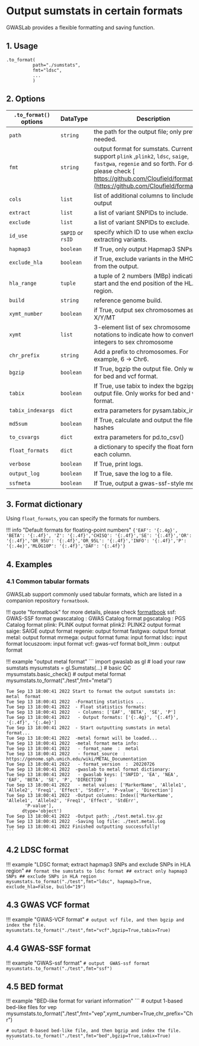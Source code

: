 # Output sumstats in certain formats

GWASLab provides a flexible formatting and saving function.

## 1. Usage

```
.to_format(
          path="./sumstats",
          fmt="ldsc",   
          ...
          )
```

## 2. Options

| `.to_format()` options | DataType          | Description                                                                                                                                                                                                                          | Default          |
|------------------------|-------------------|--------------------------------------------------------------------------------------------------------------------------------------------------------------------------------------------------------------------------------------|------------------|
| `path`                 | `string`          | the path for the output file; only prefix is needed.                                                                                                                                                                                 | `"./sumstats"`   |
| `fmt`                  | `string`          | output format for sumstats. Currently support `plink` ,`plink2`, `ldsc`, `saige`, `fastgwa`, `regenie` and so forth. For details , please check [ https://github.com/Cloufield/formatbook](https://github.com/Cloufield/formatbook). | `"gwaslab"`      |
| `cols`                 | `list`            | list of additional columns to linclude in the output                                                                                                                                                                                 | `None`           |
| `extract`              | `list`            | a list of variant SNPIDs to include.                                                                                                                                                                                                 | `None`           |
| `exclude`              | `list`            | a list of variant SNPIDs to exclude.                                                                                                                                                                                                 | `None`           |
| `id_use`               | `SNPID` or `rsID` | specify which ID to use when excluding or extracting variants.                                                                                                                                                                       | `rsID`           |
| `hapmap3`              | `boolean`         | If True, only output Hapmap3 SNPs.                                                                                                                                                                                                   | `False`          |
| `exclude_hla`          | `boolean`         | if True, exclude variants in the MHC region from the output.                                                                                                                                                                         | `False`          |
| `hla_range`            | `tuple`           | a tuple of 2 numbers (MBp) indicating the start and the end position of the HLA region.                                                                                                                                              | `(25,34)`        |
| `build`                | `string`          | reference genome build.                                                                                                                                                                                                              | `"19"`           |
| `xymt_number`          | `boolean`         | if True, output sex chromosomes as X/Y/MT                                                                                                                                                                                            | "False"          |
| `xymt`                 | `list`            | 3-element list of sex chromosome notations to indicate how to convert integers to sex chromosome                                                                                                                                     | `["X","Y","MT"]` |
| `chr_prefix`           | `string`          | Add a prefix to chromosomes. For example, 6 -> Chr6.                                                                                                                                                                                 | `""`             |
| `bgzip`                | `boolean`         | If True, bgzip the output file. Only works for bed and vcf format.                                                                                                                                                                   | -                |
| `tabix`                | `boolean`         | If True, use tabix to index the bgzipped output file. Only works for bed and vcf format.                                                                                                                                             | -                |
| `tabix_indexargs`      | `dict`            | extra parameters for pysam.tabix_index()                                                                                                                                                                                             | `{}`             |
| `md5sum`               | `boolean`         | If True, calculate and output the file MD5 hashes                                                                                                                                                                                    | `False`          |
| `to_csvargs`           | `dict`            | extra parameters for pd.to_csv()                                                                                                                                                                                                     | `None`           |
| `float_formats`        | `dict`            | a dictionary to specify the float format for each column.                                                                                                                                                                            | `None`           |
| `verbose`              | `boolean`         | If True, print logs.                                                                                                                                                                                                                 | `True`           |
| `output_log`           | `boolean`         | If True, save the log to a file.                                                                                                                                                                                                     | `True`           |
| `ssfmeta`              | `boolean`         | If True, output a gwas-ssf-style meta file.                                                                                                                                                                                          | `False`          |

## 3. Format dictionary

Using `float_formats`, you can specify the formats for numbers.

!!! info "Default formats for floating-point numbers"
    ```
    {'EAF': '{:.4g}', 'BETA': '{:.4f}', 'Z': '{:.4f}','CHISQ': '{:.4f}','SE': '{:.4f}','OR': '{:.4f}','OR_95U': '{:.4f}','OR_95L': '{:.4f}','INFO': '{:.4f}','P': '{:.4e}','MLOG10P': '{:.4f}','DAF': '{:.4f}'}
    ```

## 4. Examples
### 4.1 Common tabular formats

GWASLab support commonly used tabular formats, which are listed in a companion repository `formatbook`.

!!! quote "formatbook"
    for more details, please check [formatbook](https://github.com/Cloufield/formatbook)
    ssf: GWAS-SSF format
    gwascatalog : GWAS Catalog format
    pgscatalog : PGS Catalog format
    plink: PLINK output format
    plink2: PLINK2 output format
    saige: SAIGE output format
    regenie: output format
    fastgwa: output format
    metal: output format
    mrmega: output format
    fuma: input format
    ldsc: input format
    locuszoom: input format
    vcf: gwas-vcf format
    bolt_lmm : output format


!!! example "output metal format"
    ```
    import gwaslab as gl
    # load your raw sumstats
    mysumstats = gl.Sumstats(...)
    # basic QC
    mysumstats.basic_check()
    # output metal format
    mysumstats.to_format("./test",fmt="metal")
    
    Tue Sep 13 18:00:41 2022 Start to format the output sumstats in:  metal  format
    Tue Sep 13 18:00:41 2022  -Formatting statistics ...
    Tue Sep 13 18:00:41 2022  - Float statistics formats:
    Tue Sep 13 18:00:41 2022   - Columns: ['EAF', 'BETA', 'SE', 'P']
    Tue Sep 13 18:00:41 2022   - Output formats: ['{:.4g}', '{:.4f}', '{:.4f}', '{:.4e}']
    Tue Sep 13 18:00:41 2022  - Start outputting sumstats in metal format...
    Tue Sep 13 18:00:41 2022  -metal format will be loaded...
    Tue Sep 13 18:00:41 2022  -metal format meta info:
    Tue Sep 13 18:00:41 2022   - format_name  :  metal
    Tue Sep 13 18:00:41 2022   - format_source  :  https://genome.sph.umich.edu/wiki/METAL_Documentation
    Tue Sep 13 18:00:41 2022   - format_version  :  20220726
    Tue Sep 13 18:00:41 2022  -gwaslab to metal format dictionary:
    Tue Sep 13 18:00:41 2022   - gwaslab keys: ['SNPID', 'EA', 'NEA', 'EAF', 'BETA', 'SE', 'P', 'DIRECTION']
    Tue Sep 13 18:00:41 2022   - metal values: ['MarkerName', 'Allele1', 'Allele2', 'Freq1', 'Effect', 'StdErr', 'P-value', 'Direction']
    Tue Sep 13 18:00:41 2022  -Output columns: Index(['MarkerName', 'Allele1', 'Allele2', 'Freq1', 'Effect', 'StdErr',
           'P-value'],
          dtype='object')
    Tue Sep 13 18:00:41 2022  -Output path: ./test.metal.tsv.gz
    Tue Sep 13 18:00:41 2022  -Saving log file: ./test.metal.log
    Tue Sep 13 18:00:41 2022 Finished outputting successfully!
    ```

## 4.2 LDSC format
!!! example "LDSC format; extract hapmap3 SNPs and exclude SNPs in HLA region"
    ```
    ## format the sumstats to ldsc format
    ## extract only hapmap3 SNPs
    ## exclude SNPs in HLA region
    mysumstats.to_format("./test",fmt="ldsc", hapmap3=True, exclude_hla=False, build="19")
    ```

## 4.3 GWAS VCF format
!!! example "GWAS-VCF format"
    ```
    # output vcf file, and then bgzip and index the file.
    mysumstats.to_format("./test",fmt="vcf",bgzip=True,tabix=True)
    ```

## 4.4 GWAS-SSF format
!!! example "GWAS-ssf format"
    ```
    # output  GWAS-ssf format
    mysumstats.to_format("./test",fmt="ssf")
    ```

## 4.5 BED format
!!! example "BED-like format for variant information"
    ```
    # output 1-based bed-like files for vep
    mysumstats.to_format("./test",fmt="vep",xymt_number=True,chr_prefix="Chr")
    
    # output 0-based bed-like file, and then bgzip and index the file.
    mysumstats.to_format("./test",fmt="bed",bgzip=True,tabix=True)
    ```

